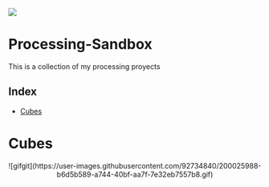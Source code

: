 <p align="left">
<img src="https://img.shields.io/badge/STATUS-IN%20DEVELOPMENT-green">
</p>

# Processing-Sandbox

This is a collection of my processing proyects 

## Index
   * [Cubes](#Cubes)
   
# Cubes
<p align="center">
  ![gifgit](https://user-images.githubusercontent.com/92734840/200025988-b6d5b589-a744-40bf-aa7f-7e32eb7557b8.gif)
</p>




